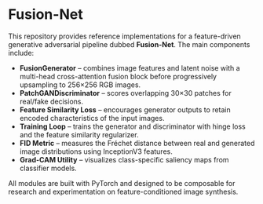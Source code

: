 # Fusion-Net

This repository provides reference implementations for a feature-driven generative
adversarial pipeline dubbed **Fusion-Net**. The main components include:

- **FusionGenerator** – combines image features and latent noise with a multi-head
  cross-attention fusion block before progressively upsampling to 256×256 RGB images.
- **PatchGANDiscriminator** – scores overlapping 30×30 patches for real/fake decisions.
- **Feature Similarity Loss** – encourages generator outputs to retain encoded
  characteristics of the input images.
- **Training Loop** – trains the generator and discriminator with hinge loss and the
  feature similarity regularizer.
- **FID Metric** – measures the Fréchet distance between real and generated image
  distributions using InceptionV3 features.
- **Grad-CAM Utility** – visualizes class-specific saliency maps from classifier models.

All modules are built with PyTorch and designed to be composable for research and
experimentation on feature-conditioned image synthesis.
